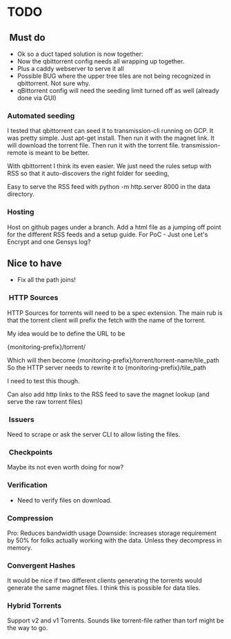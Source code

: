 
# TODO

##  Must do

* Ok so a duct taped solution is now together:
* Now the qbittorrent config needs all wrapping up together.
* Plus a caddy webserver to serve it all
* Possible BUG where the upper tree tiles are not being recognized in qbittorrent. Not sure why.
* qBittorrent config will need the seeding limit turned off as well (already done via GUI)

### Automated seeding

I tested that qbittorrent can seed it to transmission-cli running on GCP. It was pretty simple. Just apt-get install. Then run it with the magnet link. It will download the torrent  file. Then run it with the torrent file. transmission-remote is meant to be better.

With qbittorrent I think its even easier. We just need the rules setup with RSS so that it auto-discovers the right folder for seeding,

Easy to serve the RSS feed with python -m http.server 8000 in the data directory.

### Hosting

Host on github pages under a branch.
Add a html file as a jumping off point for the different RSS feeds and a setup guide.
For PoC - Just one Let's Encrypt and one Gensys log?

## Nice to have

* Fix all the path joins!

###  HTTP Sources

HTTP Sources for torrents will need to be a spec extension. The main rub is that the torrent client will prefix the fetch with the name of the torrent.

My idea would be to define the URL to be

{monitoring-prefix}/torrent/

Which will then become {monitoring-prefix}/torrent/torrent-name/tile_path
So the HTTP server needs to rewrite it to {monitoring-prefix}/tile_path

I need to test this though.

Can also add http links to the RSS feed to save the magnet lookup (and serve the raw torrent files)

###  Issuers

Need to scrape or ask the server CLI to allow listing the files.

###  Checkpoints

Maybe its not even worth doing for now?

### Verification

* Need to verify files on download.

### Compression

Pro: Reduces bandwidth usage
Downside: Increases storage requirement by 50% for folks actually working with the data. Unless they decompress in memory.

### Convergent Hashes

It would be nice if two different clients generating the torrents would generate the same magnet files.
I think this is possible for data tiles.

### Hybrid Torrents

Support v2 and v1 Torrents. Sounds like torrent-file rather than torf might be the way to go.
